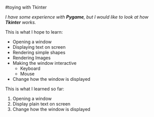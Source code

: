 #toying with Tkinter

*I have some experience with __Pygame__, but I would like to look at how __Tkinter__ works.*

This is what I hope to learn:
* Opening a window
* Displaying text on screen
* Rendering simple shapes
* Rendering Images
* Making the window interactive
    * Keyboard
    * Mouse
* Change how the window is displayed

This is what I learned so far:
1. Opening a window
1. Display plain text on screen
1. Change how the window is displayed

